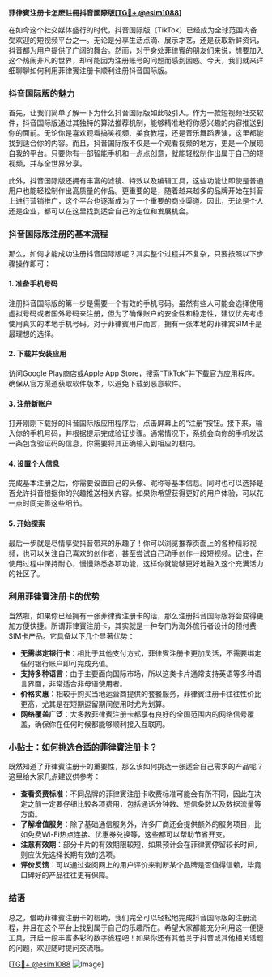 **菲律賓注册卡怎麽註冊抖音國際版[[TG💪+ @esim1088](https://t.me/s/esim1088)]**

在如今这个社交媒体盛行的时代，抖音国际版（TikTok）已经成为全球范围内备受欢迎的短视频平台之一。无论是分享生活点滴、展示才艺，还是获取新鲜资讯，抖音都为用户提供了广阔的舞台。然而，对于身处菲律賓的朋友们来说，想要加入这个热闹非凡的世界，却可能因为注册账号的问题而感到困惑。今天，我们就来详细聊聊如何利用菲律賓注册卡顺利注册抖音国际版。

### 抖音国际版的魅力

首先，让我们简单了解一下为什么抖音国际版如此吸引人。作为一款短视频社交软件，抖音国际版通过其独特的算法推荐机制，能够精准地将你感兴趣的内容推送到你的面前。无论你是喜欢观看搞笑视频、美食教程，还是音乐舞蹈表演，这里都能找到适合你的内容。而且，抖音国际版不仅是一个观看视频的地方，更是一个展现自我的平台。只要你有一部智能手机和一点点创意，就能轻松制作出属于自己的短视频，并与全世界分享。

此外，抖音国际版还拥有丰富的滤镜、特效以及编辑工具，这些功能让即使是普通用户也能轻松制作出高质量的作品。更重要的是，随着越来越多的品牌开始在抖音上进行营销推广，这个平台也逐渐成为了一个重要的商业渠道。因此，无论是个人还是企业，都可以在这里找到适合自己的定位和发展机会。

### 抖音国际版注册的基本流程

那么，如何才能成功注册抖音国际版呢？其实整个过程并不复杂，只要按照以下步骤操作即可：

#### 1. 准备手机号码

注册抖音国际版的第一步是需要一个有效的手机号码。虽然有些人可能会选择使用虚拟号码或者国外号码来注册，但为了确保账户的安全性和稳定性，建议优先考虑使用真实的本地手机号码。对于菲律賓用户而言，拥有一张本地的菲律宾SIM卡是最理想的选择。

#### 2. 下载并安装应用

访问Google Play商店或Apple App Store，搜索“TikTok”并下载官方应用程序。确保从官方渠道获取软件版本，以避免下载到恶意软件。

#### 3. 注册新账户

打开刚刚下载好的抖音国际版应用程序后，点击屏幕上的“注册”按钮。接下来，输入你的手机号码，并根据提示完成验证步骤。通常情况下，系统会向你的手机发送一条包含验证码的信息，你需要将其正确输入到相应的框内。

#### 4. 设置个人信息

完成基本注册之后，你需要设置自己的头像、昵称等基本信息。同时也可以选择是否允许抖音根据你的兴趣推送相关内容。如果你希望获得更好的用户体验，可以花一点时间完善这些细节。

#### 5. 开始探索

最后一步就是尽情享受抖音带来的乐趣了！你可以浏览推荐页面上的各种精彩视频，也可以关注自己喜欢的创作者，甚至尝试自己动手创作一段短视频。记住，在使用过程中保持耐心，慢慢熟悉各项功能，这样你就能够更好地融入这个充满活力的社区了。

### 利用菲律賓注册卡的优势

当然啦，如果你已经拥有一张菲律賓注册卡的话，那么注册抖音国际版将会变得更加方便快捷。所谓菲律賓注册卡，其实就是一种专门为海外旅行者设计的预付费SIM卡产品。它具备以下几个显著优势：

- **无需绑定银行卡**：相比于其他支付方式，菲律賓注册卡更加灵活，不需要绑定任何银行账户即可完成充值。
- **支持多种语言**：由于主要面向国际市场，所以这类卡片通常支持英语等多种语言界面，非常适合非母语使用者。
- **价格实惠**：相较于购买当地运营商提供的套餐服务，菲律賓注册卡往往性价比更高，尤其是在短期逗留期间使用时尤为划算。
- **网络覆盖广泛**：大多数菲律賓注册卡都享有良好的全国范围内的网络信号覆盖，确保你在任何时候都能够顺利接入互联网。

### 小贴士：如何挑选合适的菲律賓注册卡？

既然知道了菲律賓注册卡的重要性，那么该如何挑选一张适合自己需求的产品呢？这里给大家几点建议供参考：

- **查看资费标准**：不同品牌的菲律賓注册卡收费标准可能会有所不同，因此在决定之前一定要仔细比较各项费用，包括通话分钟数、短信条数以及数据流量等方面。
- **了解增值服务**：除了基础通信服务外，许多厂商还会提供额外的服务项目，比如免费Wi-Fi热点连接、优惠券兑换等，这些都可以帮助节省开支。
- **注意有效期**：部分卡片的有效期限较短，如果预计会在菲律賓停留较长时间，则应优先选择长期有效的选项。
- **评价反馈**：可以通过查阅网上的用户评价来判断某个品牌是否值得信赖，毕竟口碑好的产品往往更有保障。

### 结语

总之，借助菲律賓注册卡的帮助，我们完全可以轻松地完成抖音国际版的注册流程，并且在这个平台上找到属于自己的乐趣所在。希望大家都能充分利用这一便捷工具，开启一段丰富多彩的数字旅程吧！如果你还有其他关于抖音或其他相关话题的问题，欢迎随时提问交流哦。

[[TG💪+ @esim1088](https://t.me/s/esim1088) ![Image](https://i.postimg.cc/4NQfJmqS/Snipaste-2025-05-13-00-14-12.png)]